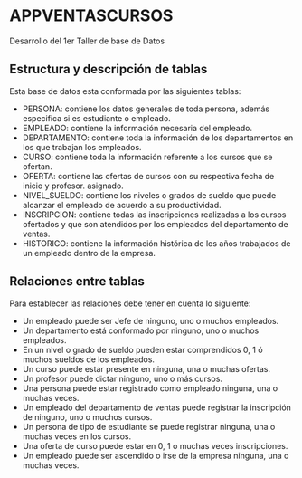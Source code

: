 # APPVENTASCURSOS
Desarrollo del 1er Taller de base de Datos
## Estructura y descripción de tablas
Esta base de datos esta conformada por las siguientes tablas:
- PERSONA: contiene los datos generales de toda persona, además especifica si es estudiante o empleado.
- EMPLEADO: contiene la información necesaria del empleado.
- DEPARTAMENTO: contiene toda la información de los departamentos en los que trabajan los empleados.
- CURSO: contiene toda la información referente a los cursos que se ofertan.
- OFERTA: contiene las ofertas de cursos con su respectiva fecha de inicio y profesor. asignado. 
- NIVEL_SUELDO: contiene los niveles o grados de sueldo que puede alcanzar el empleado de acuerdo a su productividad.
- INSCRIPCION: contiene todas las inscripciones realizadas a los cursos ofertados y que son atendidos por los empleados del departamento de ventas.
- HISTORICO: contiene la información histórica de los años trabajados de un empleado dentro de la empresa.

## Relaciones entre tablas

Para establecer las relaciones debe tener en cuenta lo siguiente:
- Un empleado puede ser Jefe de ninguno, uno o muchos empleados.
- Un departamento está conformado por ninguno, uno o muchos empleados.
- En un nivel o grado de sueldo pueden estar comprendidos 0, 1 ó muchos sueldos de los empleados.
- Un curso puede estar presente en ninguna, una o muchas ofertas.
- Un profesor puede dictar ninguno, uno o más cursos.
- Una persona puede estar registrado como empleado ninguna, una o muchas veces.
- Un empleado del departamento de ventas puede registrar la inscripción de ninguno, uno o muchos cursos.
- Un persona de tipo de estudiante se puede registrar ninguna, una o muchas veces en los cursos.
- Una oferta de curso puede estar en 0, 1 o muchas veces inscripciones.
- Un empleado puede ser ascendido o irse de la empresa ninguna, una o muchas veces.

